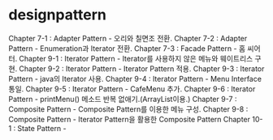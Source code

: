 # designpattern

Chapter 7-1 : Adapter Pattern - 오리와 칠면조 전환.
Chapter 7-2 : Adapter Pattern - Enumeration과 Iterator 전환.
Chapter 7-3 : Facade Pattern - 홈 씨어터.
Chapter 9-1 : Iterator Pattern - Iterator를 사용하지 않은 메뉴와 웨이트리스 구현.
Chapter 9-2 : Iterator Pattern - Iterator Pattern 적용.
Chapter 9-3 : Iterator Pattern - java의 Iterator 사용.
Chapter 9-4 : Iterator Pattern - Menu Interface 통일.
Chapter 9-5 : Iterator Pattern - CafeMenu 추가.
Chapter 9-6 : Iterator Pattern - printMenu() 메소드 반복 없애기.(ArrayList이용.)
Chapter 9-7 : Composite Pattern - Composite Pattern를 이용한 메뉴 구성.
Chapter 9-8 : Composite Pattern - Iterator Pattern을 활용한 Composite Pattern
Chapter 10-1 : State Pattern - 